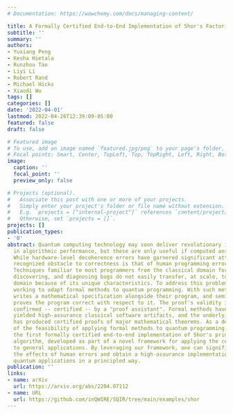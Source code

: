 ```yaml
---
# Documentation: https://wowchemy.com/docs/managing-content/

title: A Formally Certified End-to-End Implementation of Shor's Factorization Algorithm
subtitle: ''
summary: ''
authors:
- Yuxiang Peng
- Kesha Hietala
- Runzhou Tao
- Liyi Li
- Robert Rand
- Michael Hicks
- Xiaodi Wu
tags: []
categories: []
date: '2022-04-01'
lastmod: 2022-04-26T12:39:09-05:00
featured: false
draft: false

# Featured image
# To use, add an image named `featured.jpg/png` to your page's folder.
# Focal points: Smart, Center, TopLeft, Top, TopRight, Left, Right, BottomLeft, Bottom, BottomRight.
image:
  caption: ''
  focal_point: ''
  preview_only: false

# Projects (optional).
#   Associate this post with one or more of your projects.
#   Simply enter your project's folder or file name without extension.
#   E.g. `projects = ["internal-project"]` references `content/project/deep-learning/index.md`.
#   Otherwise, set `projects = []`.
projects: []
publication_types:
- '0'
abstract: Quantum computing technology may soon deliver revolutionary improvements
  in algorithmic performance, but these are only useful if computed answers are correct.
  While hardware-level decoherence errors have garnered significant attention, a less
  recognized obstacle to correctness is that of human programming errors -- "bugs".
  Techniques familiar to most programmers from the classical domain for avoiding,
  discovering, and diagnosing bugs do not easily transfer, at scale, to the quantum
  domain because of its unique characteristics. To address this problem, we have been
  working to adapt formal methods to quantum programming. With such methods, a programmer
  writes a mathematical specification alongside their program, and semi-automatically
  proves the program correct with respect to it. The proof's validity is automatically
  confirmed -- certified -- by a "proof assistant". Formal methods have successfully
  yielded high-assurance classical software artifacts, and the underlying technology
  has produced certified proofs of major mathematical theorems. As a demonstration
  of the feasibility of applying formal methods to quantum programming, we present
  the first formally certified end-to-end implementation of Shor's prime factorization
  algorithm, developed as part of a novel framework for applying the certified approach
  to general applications. By leveraging our framework, one can significantly reduce
  the effects of human errors and obtain a high-assurance implementation of large-scale
  quantum applications in a principled way.
publication: ''
links:
- name: arXiv
  url: https://arxiv.org/abs/2204.07112
- name: URL
  url: https://github.com/inQWIRE/SQIR/tree/main/examples/shor
---
```

